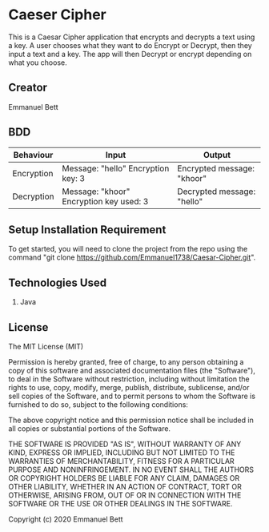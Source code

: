 # Caeser Cipher
This is a Caesar Cipher application that encrypts and decrypts a text using a key. A user chooses what they want to do Encrypt or Decrypt, then they input a text and a key. The app will then Decrypt or encrypt depending on what you choose.
## Creator
Emmanuel Bett

## BDD
|Behaviour   	|  Input  	|   Output	|   	
|---	|---	|---	|
|Encryption   	|Message: "hello" Encryption key: 3|Encrypted message: "khoor"|   	
|Decryption	|Message: "khoor" Encryption key used: 3|Decrypted message: "hello"	|   
## Setup Installation Requirement
To get started, you will need to clone the project from the repo using the command "git clone https://github.com/Emmanuel1738/Caesar-Cipher.git".
## Technologies Used
1. Java
## License
The MIT License (MIT)

Permission is hereby granted, free of charge, to any person obtaining a copy of this software and associated documentation files (the "Software"), to deal in the Software without restriction, including without limitation the rights to use, copy, modify, merge, publish, distribute, sublicense, and/or sell copies of the Software, and to permit persons to whom the Software is furnished to do so, subject to the following conditions:

The above copyright notice and this permission notice shall be included in all copies or substantial portions of the Software.

THE SOFTWARE IS PROVIDED "AS IS", WITHOUT WARRANTY OF ANY KIND, EXPRESS OR IMPLIED, INCLUDING BUT NOT LIMITED TO THE WARRANTIES OF MERCHANTABILITY, FITNESS FOR A PARTICULAR PURPOSE AND NONINFRINGEMENT. IN NO EVENT SHALL THE AUTHORS OR COPYRIGHT HOLDERS BE LIABLE FOR ANY CLAIM, DAMAGES OR OTHER LIABILITY, WHETHER IN AN ACTION OF CONTRACT, TORT OR OTHERWISE, ARISING FROM, OUT OF OR IN CONNECTION WITH THE SOFTWARE OR THE USE OR OTHER DEALINGS IN THE SOFTWARE.

Copyright (c) 2020 Emmanuel Bett
